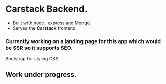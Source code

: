 # Carstack Backend.

* Built with node , express and Mongo.
* Serves the **Carstack** frontend.


### Currently working on a landing page for this app which would be **SSR** so it supports **SEO**.
Bootstrap for styling CSS.
## Work under progress.
